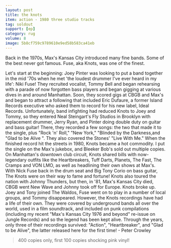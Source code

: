 ```yaml
---
layout: post
title: the knots
item: action - 1980 three studio tracks
tag: soldout
support: [ep]
category: rug
volume: 8
image: 5b8cf759c9789610e9ed58b583ca41eb
---
```


Back in the 1970s, Max's Kansas City introduced many fine bands. Some of the best never got famous. Fuse, aka Knots, was one of the finest.

Let's start at the beginning: Joey Pinter was looking to put a band together in the mid '70s when he met 'the loudest drummer I've ever heard in my life': Niki Fuse! They recruited vocalist, Tommy Bell and began rehearsing with a parade of now forgotten bass players and began gigging at various dives in and around Manhattan. Soon, they scored gigs at CBGB and Max's and began to attract a following that included Eric Dufaure, a former Island Records executive who asked them to record for his new label, Ideal Records. Unfortunately, band infighting had reduced Knots to Joey and Tommy, so they entered Neal Steingart's Fly Studios in Brooklyn with replacement drummer, Jerry Ryan, and Pinter doing double duty on guitar and bass guitar! There, they recorded a few songs: the two that made it to the single, plus "Rock 'n' Roll," "New York," "Blinded by the Darkness,and "Glad to be Alive ". They also covered the Stones' "Live With Me." When the finished record hit the streets in 1980, Knots became a hot commodity. I put the single on the Max's jukebox, and Bleeker Bob's sold out multiple copies. On Manhattan's downtown club circuit, Knots shared bills with now-legendary outfits like the Heartbreakers, Tuff Darts, Planets, The Fast, The Cramps and VON LMO, as well as headlining their own shows at Max's. With Nick Fuse back in the drum seat and Big Tony Corio on bass guitar, The Knots were on their way to fame and fortune! Knots also toured the nation with Johnny Thunders, but then, in '81, Max's Kansas City died, CBGB went New Wave and Johnny took off for Europe. Knots broke up. Joey and Tony joined The Waldos, Fuse went on to play in a number of local groups, and Tommy disappeared. However, the Knots recordings have had a life of their own. They were covered by underground bands all over the world, used in a film soundtrack, and included on punk compilations (including my recent "Max's Kansas City 1976 and beyond" re-issue on Jungle Records) and so the legend has been kept alive. Through the years, only three of their recordings survived: "Action", "Heartbreaker", and "Glad to be Alive", the latter released here for the first time! - Peter Crowley 

> 400 copies only, first 100 copies shocking pink vinyl!
